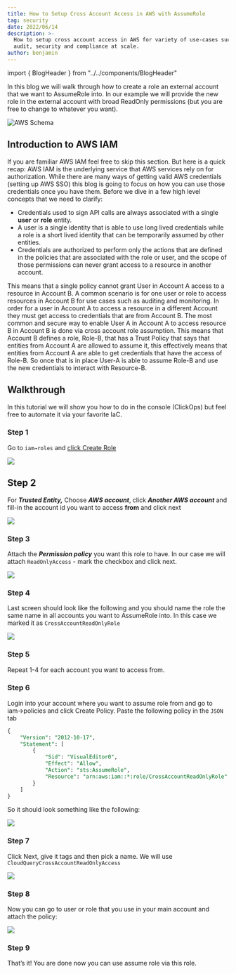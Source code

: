 ```yaml
---
title: How to Setup Cross Account Access in AWS with AssumeRole
tag: security
date: 2022/06/14
description: >-
  How to setup cross account access in AWS for variety of use-cases such as
  audit, security and compliance at scale.
author: benjamin
---
```


import { BlogHeader } from "../../components/BlogHeader"

<BlogHeader/>


In this blog we will walk through how to create a role an external account that we want to AssumeRole into. In our example we will provide the new role in the external account with broad ReadOnly permissions (but you are free to change to whatever you want).

![AWS Schema](/images/blog/cross-account-access-aws-assumerole/scheme.png)


## Introduction to AWS IAM

If you are familiar AWS IAM feel free to skip this section. But here is a quick recap: AWS IAM is the underlying service that AWS services rely on for authorization. While there are many ways of getting valid AWS credentials (setting up AWS SSO) this blog is going to focus on how you can use those credentials once you have them. Before we dive in a few high level concepts that we need to clarify:

- Credentials used to sign API calls are always associated with a single **user** or **role** entity.
- A user is a single identity that is able to use long lived credentials while a role is a short lived identity that can be temporarily assumed by other entities.
- Credentials are authorized to perform only the actions that are defined in the policies that are associated with the role or user, and the scope of those permissions can never grant access to a resource in another account.

This means that a single policy cannot grant User in Account A access to a resource in Account B. A common scenario is for one user or role to access resources in Account B for use cases such as auditing and monitoring. In order for a user in Account A to access a resource in a different Account they must get access to credentials that are from Account B. The most common and secure way to enable User A in Account A to access resource B in Account B is done via cross account role assumption. This means that Account B defines a role, Role-B, that has a Trust Policy that says that entities from Account A are allowed to assume it, this effectively means that entities from Account A are able to get credentials that have the access of Role-B. So once that is in place User-A is able to assume Role-B and use the new credentials to interact with Resource-B.

## Walkthrough

In this tutorial we will show you how to do in the console (ClickOps) but feel free to automate it via your favorite IaC.

### Step 1

Go to `iam→roles` and [click Create Role](https://us-east-1.console.aws.amazon.com/iamv2/home?region=us-east-1#/roles/create?step=selectEntities)

![](/images/blog/cross-account-access-aws-assumerole/step1.png)

## Step 2

For **_Trusted Entity,_** Choose **_AWS account_**, click **_Another AWS account_** and fill-in the account id you want to access **from** and click next

![](/images/blog/cross-account-access-aws-assumerole/step2.png)

### Step 3

Attach the **_Permission policy_** you want this role to have. In our case we will attach `ReadOnlyAccess` - mark the checkbox and click next.

![](/images/blog/cross-account-access-aws-assumerole/step3.png)

### Step 4

Last screen should look like the following and you should name the role the same name in all accounts you want to AssumeRole into. In this case we marked it as `CrossAccountReadOnlyRole`

![](/images/blog/cross-account-access-aws-assumerole/step4.png)

### Step 5

Repeat 1-4 for each account you want to access from.

### Step 6

Login into your account where you want to assume role from and go to iam→policies and click Create Policy. Paste the following policy in the `JSON` tab

```sql copy
{
    "Version": "2012-10-17",
    "Statement": [
        {
            "Sid": "VisualEditor0",
            "Effect": "Allow",
            "Action": "sts:AssumeRole",
            "Resource": "arn:aws:iam::*:role/CrossAccountReadOnlyRole"
        }
    ]
}
```

So it should look something like the following:

![](/images/blog/cross-account-access-aws-assumerole/step6.png)

### Step 7

Click Next, give it tags and then pick a name. We will use `CloudQueryCrossAccountReadOnlyAccess`

![](/images/blog/cross-account-access-aws-assumerole/step7.png)

### Step 8

Now you can go to user or role that you use in your main account and attach the policy:

![](/images/blog/cross-account-access-aws-assumerole/step8.png)

### Step 9

That’s it! You are done now you can use assume role via this role.
